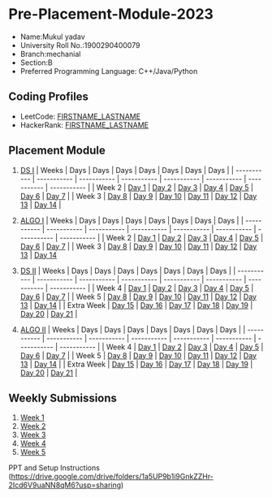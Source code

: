 # Pre-Placement-Module-2023

- Name:Mukul yadav
- University Roll No.:1900290400079
- Branch:mechanial
- Section:B
- Preferred Programming Language: C++/Java/Python

## Coding Profiles
- LeetCode: [FIRSTNAME_LASTNAME](https://leetcode.com/mukul000/)
- HackerRank: [FIRSTNAME_LASTNAME](https://www.hackerrank.com/mukulyadav9808)

## Placement Module
1. [DS I](https://github.com/mukul7777/Pre-Placement-Module-2023/tree/main/DS%20I)
    | Weeks | Days | Days | Days | Days | Days | Days | Days |
    | ----------- | ----------- | ----------- | ----------- | ----------- | ----------- | ----------- | ----------- | 
    | Week 2 | [Day 1](https://github.com/mukul7777/Pre-Placement-Module-2023/tree/main/DS%20I/Day%201) | [Day 2](https://github.com/mukul7777/Pre-Placement-Module-2023/tree/main/DS%20I/Day%202) | [Day 3](https://github.com/mukul7777/Pre-Placement-Module-2023/tree/main/DS%20I/Day%203) | [Day 4](https://github.com/mukul7777/Pre-Placement-Module-2023/tree/main/DS%20I/Day%204) | [Day 5](https://github.com/mukul7777/Pre-Placement-Module-2023/tree/main/DS%20I/Day%205) | [Day 6](https://github.com/mukul7777/Pre-Placement-Module-2023/tree/main/DS%20I/Day%206) | [Day 7](https://github.com/mukul7777/Pre-Placement-Module-2023/tree/main/DS%20I/Day%207) |
    | Week 3 | [Day 8](https://github.com/mukul7777/Pre-Placement-Module-2023/tree/main/DS%20I/Day%208) | [Day 9](https://github.com/mukul7777/Pre-Placement-Module-2023/tree/main/DS%20I/Day%209) | [Day 10](https://github.com/mukul7777/Pre-Placement-Module-2023/tree/main/DS%20I/Day%2010) | [Day 11](https://github.com/mukul7777/Pre-Placement-Module-2023/tree/main/DS%20I/Day%2011) | [Day 12](https://github.com/mukul7777/Pre-Placement-Module-2023/tree/main/DS%20I/Day%2012) | [Day 13](https://github.com/mukul7777/Pre-Placement-Module-2023/tree/main/DS%20I/Day%2013) | [Day 14](https://github.com/mukul7777/Pre-Placement-Module-2023/tree/main/DS%20I/Day%2014) |
    
2. [ALGO I](https://github.com/mukul7777/Pre-Placement-Module-2023/tree/main/ALGO%20I)
    | Weeks | Days | Days | Days | Days | Days | Days | Days |
    | ----------- | ----------- | ----------- | ----------- | ----------- | ----------- | ----------- | ----------- |
    | Week 2 | [Day 1](https://github.com/mukul7777/Pre-Placement-Module-2023/tree/main/ALGO%20I/Day%201) | [Day 2](https://github.com/mukul7777/Pre-Placement-Module-2023/tree/main/ALGO%20I/Day%202) | [Day 3](https://github.com/mukul7777/Pre-Placement-Module-2023/tree/main/ALGO%20I/Day%203) | [Day 4](https://github.com/mukul7777/Pre-Placement-Module-2023/tree/main/ALGO%20I/Day%204) | [Day 5](https://github.com/mukul7777/Pre-Placement-Module-2023/tree/main/ALGO%20I/Day%205) | [Day 6](https://github.com/mukul7777/Pre-Placement-Module-2023/tree/main/ALGO%20I/Day%206) | [Day 7](https://github.com/mukul7777/Pre-Placement-Module-2023/tree/main/ALGO%20I/Day%207) |
    | Week 3 | [Day 8](https://github.com/mukul7777/Pre-Placement-Module-2023/tree/main/ALGO%20I/Day%208) | [Day 9](https://github.com/mukul7777/Pre-Placement-Module-2023/tree/main/ALGO%20I/Day%209) | [Day 10](https://github.com/mukul7777/Pre-Placement-Module-2023/tree/main/ALGO%20I/Day%2010) | [Day 11](https://github.com/mukul7777/Pre-Placement-Module-2023/tree/main/ALGO%20I/Day%2011) | [Day 12](https://github.com/mukul7777/Pre-Placement-Module-2023/tree/main/ALGO%20I/Day%2012) | [Day 13](https://github.com/mukul7777/Pre-Placement-Module-2023/tree/main/ALGO%20I/Day%2013) | [Day 14](https://github.com/mukul7777/Pre-Placement-Module-2023/tree/main/ALGO%20I/Day%2014)  
    
3. [DS II](https://github.com/mukul7777/Pre-Placement-Module-2023/tree/main/DS%20II)
    | Weeks | Days | Days | Days | Days | Days | Days | Days |
    | ----------- | ----------- | ----------- | ----------- | ----------- | ----------- | ----------- | ----------- |
    | Week 4 | [Day 1](https://github.com/mukul7777/Pre-Placement-Module-2023/tree/main/DS%20II/Day%201) | [Day 2](https://github.com/mukul7777/Pre-Placement-Module-2023/tree/main/DS%20II/Day%202) | [Day 3](https://github.com/mukul7777/Pre-Placement-Module-2023/tree/main/DS%20II/Day%203) | [Day 4](https://github.com/mukul7777/Pre-Placement-Module-2023/tree/main/DS%20II/Day%204) | [Day 5](https://github.com/mukul7777/Pre-Placement-Module-2023/tree/main/DS%20II/Day%205) | [Day 6](https://github.com/mukul7777/Pre-Placement-Module-2023/tree/main/DS%20II/Day%206) | [Day 7](https://github.com/mukul7777/Pre-Placement-Module-2023/tree/main/DS%20II/Day%207) | 
    | Week 5 | [Day 8](https://github.com/mukul7777/Pre-Placement-Module-2023/tree/main/DS%20II/Day%208) | [Day 9](https://github.com/mukul7777/Pre-Placement-Module-2023/tree/main/DS%20II/Day%209) | [Day 10](https://github.com/mukul7777/Pre-Placement-Module-2023/tree/main/DS%20II/Day%2010) | [Day 11](https://github.com/mukul7777/Pre-Placement-Module-2023/tree/main/DS%20II/Day%2011) | [Day 12](https://github.com/mukul7777/Pre-Placement-Module-2023/tree/main/DS%20II/Day%2012) | [Day 13](https://github.com/mukul7777/Pre-Placement-Module-2023/tree/main/DS%20II/Day%2013) | [Day 14](https://github.com/mukul7777/Pre-Placement-Module-2023/tree/main/DS%20II/Day%2014) |
    | Extra Week | [Day 15](https://github.com/mukul7777/Pre-Placement-Module-2023/tree/main/DS%20II/Day%2015) | [Day 16](https://github.com/mukul7777/Pre-Placement-Module-2023/tree/main/DS%20II/Day%2016) | [Day 17](https://github.com/mukul7777/Pre-Placement-Module-2023/tree/main/DS%20II/Day%2017) | [Day 18](https://github.com/mukul7777/Pre-Placement-Module-2023/tree/main/DS%20II/Day%2018) | [Day 19](https://github.com/mukul7777/Pre-Placement-Module-2023/tree/main/DS%20II/Day%2019) | [Day 20](https://github.com/mukul7777/Pre-Placement-Module-2023/tree/main/DS%20II/Day%2020) | [Day 21](https://github.com/mukul7777/Pre-Placement-Module-2023/tree/main/DS%20II/Day%2021) |
    
4. [ALGO II](https://github.com/mukul7777/Pre-Placement-Module-2023/tree/main/ALGO%20II)
    | Weeks | Days | Days | Days | Days | Days | Days | Days |
    | ----------- | ----------- | ----------- | ----------- | ----------- | ----------- | ----------- | ----------- |
    | Week 4 | [Day 1](https://github.com/mukul7777/Pre-Placement-Module-2023/tree/main/ALGO%20II/Day%201) | [Day 2](https://github.com/mukul7777/Pre-Placement-Module-2023/tree/main/ALGO%20II/Day%202) | [Day 3](https://github.com/mukul7777/Pre-Placement-Module-2023/tree/main/ALGO%20II/Day%203) | [Day 4](https://github.com/mukul7777/Pre-Placement-Module-2023/tree/main/ALGO%20II/Day%204) | [Day 5](https://github.com/mukul7777/Pre-Placement-Module-2023/tree/main/ALGO%20II/Day%205) | [Day 6](https://github.com/mukul7777/Pre-Placement-Module-2023/tree/main/ALGO%20II/Day%206) | [Day 7](https://github.com/mukul7777/Pre-Placement-Module-2023/tree/main/ALGO%20II/Day%207) |
    | Week 5 | [Day 8](https://github.com/mukul7777/Pre-Placement-Module-2023/tree/main/ALGO%20II/Day%208) | [Day 9](https://github.com/mukul7777/Pre-Placement-Module-2023/tree/main/ALGO%20II/Day%209) | [Day 10](https://github.com/mukul7777/Pre-Placement-Module-2023/tree/main/ALGO%20II/Day%2010) | [Day 11](https://github.com/mukul7777/Pre-Placement-Module-2023/tree/main/ALGO%20II/Day%2011) | [Day 12](https://github.com/mukul7777/Pre-Placement-Module-2023/tree/main/ALGO%20II/Day%2012) | [Day 13](https://github.com/mukul7777/Pre-Placement-Module-2023/tree/main/ALGO%20II/Day%2013) | [Day 14](https://github.com/mukul7777/Pre-Placement-Module-2023/tree/main/ALGO%20II/Day%2014) |
    | Extra Week | [Day 15](https://github.com/mukul7777/Pre-Placement-Module-2023/tree/main/ALGO%20II/Day%2015) | [Day 16](https://github.com/mukul7777/Pre-Placement-Module-2023/tree/main/ALGO%20II/Day%2016) | [Day 17](https://github.com/mukul7777/Pre-Placement-Module-2023/tree/main/ALGO%20II/Day%2017) | [Day 18](https://github.com/mukul7777/Pre-Placement-Module-2023/tree/main/ALGO%20II/Day%2018) | [Day 19](https://github.com/mukul7777/Pre-Placement-Module-2023/tree/main/ALGO%20II/Day%2019) | [Day 20](https://github.com/mukul7777/Pre-Placement-Module-2023/tree/main/ALGO%20II/Day%2020) | [Day 21](https://github.com/mukul7777/Pre-Placement-Module-2023/tree/main/ALGO%20II/Day%2021) |

## Weekly Submissions
1. [Week 1](https://github.com/mukul7777/Pre-Placement-Module-2023/tree/main/Weekly%20Submissions/Week%201)
2. [Week 2](https://github.com/mukul7777/Pre-Placement-Module-2023/tree/main/Weekly%20Submissions/Week%202)
3. [Week 3](https://github.com/mukul7777/Pre-Placement-Module-2023/tree/main/Weekly%20Submissions/Week%203)
4. [Week 4](https://github.com/mukul7777/Pre-Placement-Module-2023/tree/main/Weekly%20Submissions/Week%204)
5. [Week 5](https://github.com/mukul7777/Pre-Placement-Module-2023/tree/main/Weekly%20Submissions/Week%205)


PPT and Setup Instructions    
(https://drive.google.com/drive/folders/1a5UP9b1i9GnkZZHr-2Icd6V9uaNN8qM6?usp=sharing)
